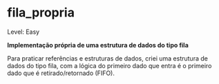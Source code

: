 # fila_propria

Level: Easy

**Implementação própria de uma estrutura de dados do tipo fila**

Para praticar referências e estruturas de dados, criei uma estrutura de dados do tipo fila, com a lógica do primeiro dado que entra é o primeiro dado que é retirado/retornado (FIFO).
